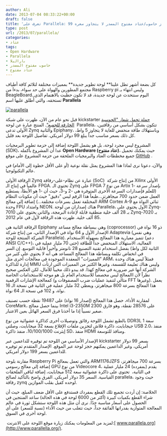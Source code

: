 ```yaml
---
author: Ali
date: 2013-07-04 08:33:22+00:00
draft: false
title: 'تعرف على Parallela: جهاز حاسوب/عتاد مفتوح المصدر لا يتجاوز سعره 99$'
type: post
url: /2013/07/parallela/
categories:
- عتاد
tags:
- Open Hardware
- Parallela
- باراليلا
- حاسوب مفتوح المصدر
- عتاد مفتوح
---
```


كل بضعة أشهر تطل علينا** لوحة تطوير جديدة** بمميزات مختلفة لتلائم كافة أطياف مجتمع المطورين والهواة على حد سواء، بدءاَ من Raspberry pi وليس انتهاء بـ BeagleBoard. اليوم سنتحدث عن لوحة جديدة، قد لا تكون حظيت بالاهتمام الذي تستحقه، والتي أُطلق عليها اسم **Parallela**




[![parallela](https://www.it-scoop.com/wp-content/uploads/2013/07/parallela.jpg)
](https://www.it-scoop.com/wp-content/uploads/2013/07/parallela.jpg)




قبل نحو عام من الآن، ظهرت على شبكة kickstarter [حملة تحمل شعار "الحوسبة الخارقة للجميع"](http://www.kickstarter.com/projects/adapteva/parallella-a-supercomputer-for-everyone). المنتج عبارة عن لوحة  Parallela، تتكون بشكل أساسي من رقاقتين، الأولى تدعى Zynq والثانية Epiphany، وباستهلاك طاقة منخفض للغاية لا يتجاوز 5 واط، كل ذلك بسعر مناسب جداً يبلغ 99 دولار أمريكي. تفاصيل اللوحة بعد قليل.




المشروع ليس مجرد لوحة، بل هو يشمل اللوحة إضافة إلى حزمة تطوير البرمجيات (SDK)، عدا أن المشروع بأكمله **Open Hardware (عتاد مفتوح)**، حيث يمكنك تحميل جميع مخططات العتاد والبرمجيات الملحقة من حزمة المشروع على موقع [GitHub](https://github.com/parallella/parallella-hw) .




والآن، دعونا نرى لماذا هذا المشروع يمثل نقلة نوعية (أو على الأقل خطوة إلى الأمام) في عالم التكنولوجيا.




الرقاقة الأولى Zynq عبارة عن نظام-على-رقاقة (SoC)  من إنتاج شركة Xilinx الأولى عالمياً في إنتاج الـ FPGA. تحتوي الـ Zynq على FPGA من نوع 7 Artix بإصدار سرعة -1 (للعلم فإصدارات السرعة الأخرى المتوفرة هي -2 و-3، حيث أن -1 هو الأبطأ، يستطيع العمل ضمن حدود 700 ميجاهرتز...طبعاً هذا الرقم ليس "دقيق" حيث أن مكونات النظام المختلفة تعمل بسرعات مختلفة...) إضافة إلى معالج ARM Cortex A-9 ثنائي النواة مع وحدة FPU وامتداد NEON. هناك إصداران من لوحة Parallela، الأول يحتوي على Zynq-7010 بـ 28 ألف خلية منطقية قابلة لإعادة البرمجة، والثاني يحتوي على Zynq-7020 بـ 85 ألف خلية. ظهرت هذه الرقاقة لأول في عام 2012.




الرقاقة الثانية هي Epiphany وهي ببساطة معالج مساعد (coprocessor) ذو 16 نواة في الإصدار الأول و 64 نواة في الإصدار الثاني، من إنتاج شركة Adaptevia (وهي نفس الشركة المنتجة للوحة Parallela). تتميز معيارية هذا المعالج بسهولة الاستخدام (دعم ANSI C/C++)، الفعالية، الاستهلاك المنخفض جداً للطاقة (حتى 70 مليار عملية في الثانية لكل واط) بفضل استخدام تقنية التصنيع 28 نانومتر وأخيراً قابلية التوسع. إن السر في انخفاض تكلفة وبساطة هذا المعالج المساعد هي أنه لا يحتوي على كثير من "المميزات" المعقدة الموجودة في معالجات أخرى مثل ARM، فمثلاً ليس هناك وحدة إدارة للذاكرة MMU وليس هناك تعليمة للقسمة، وغيرها الكثير من المميزات التي ارتأت الشركة أنها غير ضرورية في معالج كهذا. قد يبدو ذلك مخيباً للآمال، لكن العكس صحيح نظراً لأن االمعالج ليس مخصصاً للاستخدام العام بل هو موجه للاستخدامات الخاصة كمعالجة الإشارات الرقمية (مثالي لتنفيذ عمليات ضرب المصفوفات و FFT وغيرها). يعمل هذا المعالج بسرعة 800 ميجاهرتز، ويعطي 32 مليار عملية في الثانية في نسخة الـ 16 نواة، و 102 في نسخة الـ 64 نواة.




لمقارنة الأداء، حصل هذا المعالج (إصدار 16 نواة) على 19487 نقطة حسب تصنيف CoreMark، بينما حصل معالج Intel i3-2350M 2300 على 28576 نقطة، وهو فارق صغير نسبياً إذا ما أخذنا فرق السعر الهائل بعين الاعتبار.




بالطبع تشمل اللوحة رقائق وتوصيلات أخرى كذاكرة عشوائية من نوع DDR3L سعة 1 جيجابايت، ذاكرة فلاش لتخزين ملفات الإقلاع بسعة 32 ميجابايت، وصلتي USB 2.0، منفذ إيثرنت 10/100/1000، منفذ ذاكرة SD، منفذ HDMI ومنافذ للتوسعة.




الإصدار الأساسي من اللوحة تم توفيره للداعمين عبر kickstarter بسعر 99 دولار أمريكي، وغير الداعمين يمكنهم حجز لوحة عبر الموقع. الإصدار المتقدم تم توفيره للداعمين بسعر 199 دولار أمريكي.




مقارنة بلوحة Raspberry Pi والتي تعمل بمعالج ARM1176JZFS بسرعة 700 ميجاهرتز، إضافة إلى معالج رسومي GPU من نوع Videocore 4، يقدم (بمفرده) 24 مليار عملية في الثانية،  تحتوي على ذاكرة عشوائية سعة 512 ميجابايت، إضافة لباقي الملحقات القياسية. السعر 35 دولار أمريكي. الفرق واضح بالتأكيد لصالح parallela، حيث وجود رقاقة zynq لوحده كفيل بقلب الموازين.




الخلاصة: إن أردت تجميع تلك القطع بمفردك فستدفع على الأقل ضعف المبلغ، حيث أن شراء القطع بكميات كبيرة (أكثر من 6000 لوحة في هذه الحالة) ساعد المنتجين في الحصول على أسعار مناسبة جدًا. نرى أن مثل هذه اللوحة ستشكل ثورة في عالم المعالجة المتوازية بقدراتها الفائقة جداً، حيث تتغلب من حيث الأداء (نسبة للسعر) على أي لوحة أخرى في السوق.




 لمزيد من المعلومات يمكنك زيارة موقع اللوحة على الانترنت:[ www.parallela.org](http://www.parallella.org/).
